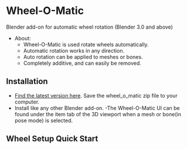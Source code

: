 # Wheel-O-Matic
Blender add-on for automatic wheel rotation (Blender 3.0 and above)
- About:
  - Wheel-O-Matic is used rotate wheels automatically.
  -  Automatic rotation works in any direction.
  - Auto rotation can be applied to meshes or bones.
  - Completely additive, and can easily be removed.

## Installation
- [Find the latest version here](https://github.com/TechArtToolBox/wheel-o-matic/releases/latest). Save the wheel_o_matic zip file to your computer.
- Install like any other Blender add-on.
-The Wheel-O-Matic UI can be found under the item tab of the 3D viewport when a mesh or bone(in pose mode) is selected.


## Wheel Setup Quick Start



